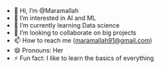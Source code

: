 - 👋 Hi, I’m @Maramallah
- 👀 I’m interested in AI and ML
- 🌱 I’m currently learning Data science
- 💞️ I’m looking to collaborate on big projects
- 📫 How to reach me (maramallah91@gmail.com)
- 😄 Pronouns: Her
- ⚡ Fun fact: I like to learn the basics of everything

<!---
Maramallah/Maramallah is a ✨ special ✨ repository because its `README.md` (this file) appears on your GitHub profile.
You can click the Preview link to take a look at your changes.
--->
